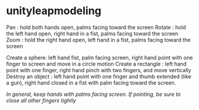 unityleapmodeling
=================


Pan : hold both hands open, palms facing toward the screen
Rotate : hold the left hand open, right hand in a fist, palms facing toward the screen
Zoom : hold the right hand open, left hand in a fist, palms facing toward the screen

Create a sphere: left hand fist, palm facing screen, right hand point with one finger to screen and move in a circle motion
Create a rectangle : left hand point with one finger, right hand pinch with two fingers, and move vertically
Destroy an object : left hand point with one finger and thumb extended (like a gun), right hand closed in a fist with palm facing toward the screen.

*In general, keep hands with palms facing screen. If pointing, be sure to close all other fingers tightly*
